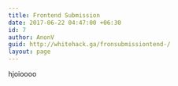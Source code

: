 ```yaml
---
title: Frontend Submission
date: 2017-06-22 04:47:00 +06:30
id: 7
author: AnonV
guid: http://whitehack.ga/fronsubmissiontend-/
layout: page
---
```


hjoioooo